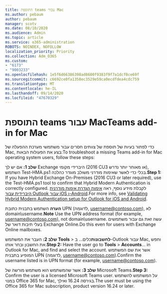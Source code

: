 ```yaml
---
title: התוספת teams עבור Mac
ms.author: pebaum
author: pebaum
manager: scotv
ms.date: 08/10/2020
ms.audience: Admin
ms.topic: article
ms.service: o365-administration
ROBOTS: NOINDEX, NOFOLLOW
localization_priority: Priority
ms.collection: Adm_O365
ms.custom:
- "6173"
- "9003233"
ms.openlocfilehash: 1e5f6d66386398ad8600f9383f9f7a1dcf0ce69f
ms.sourcegitcommit: c6692ce0fa1358ec3529e59ca0ecdfdea4cdc759
ms.translationtype: MT
ms.contentlocale: he-IL
ms.lasthandoff: 09/14/2020
ms.locfileid: "47670329"
---
```

# <a name="teams-add-in-for-mac"></a><span data-ttu-id="d7eda-102">התוספת teams עבור Mac</span><span class="sxs-lookup"><span data-stu-id="d7eda-102">Teams add-in for Mac</span></span>

<span data-ttu-id="d7eda-103">כדי לפתור בעיות של תוספת של צוותים חסרים עבור משתמשי מערכת ההפעלה של Mac, בצע את הפעולות הבאות:</span><span class="sxs-lookup"><span data-stu-id="d7eda-103">To troubleshoot a missing Teams add-in for Mac operating system users, follow these steps:</span></span>

<span data-ttu-id="d7eda-104">**שלב 1:** אם יש לך Exchange היברידי מקומי (2016 CU3 או מאוחר יותר נדרש), השתמש Test-HMA.ps1 בכלי כדי לאשר שאימות מודרני משולב מוגדר כהלכה.</span><span class="sxs-lookup"><span data-stu-id="d7eda-104">**Step 1:** If you have Hybrid Exchange On-Premises (2016 CU3 or later required), use the Test-HMA.ps1 tool to confirm that Hybrid Modern Authentication is correctly configured.</span></span> <span data-ttu-id="d7eda-105">לקבלת מידע נוסף, ראה [אימות הגדרת אימות מודרנית היברידית עבור Outlook עבור iOS ו-Android](https://aka.ms/AA980zq).</span><span class="sxs-lookup"><span data-stu-id="d7eda-105">For more info, see [Validating Hybrid Modern Authentication setup for Outlook for iOS and Android](https://aka.ms/AA980zq).</span></span>  

<span data-ttu-id="d7eda-106">**הערה** השתמש בתבנית כתובת UPN (לדוגמה, [username@contoso.com](mailto:username@contoso.com)), לא domain\username.</span><span class="sxs-lookup"><span data-stu-id="d7eda-106">**Note** Use the UPN address format (for example, [username@contoso.com](mailto:username@contoso.com)), not domain\username.</span></span> <span data-ttu-id="d7eda-107">עשה זאת גם עבור משתמשים בעלי תיבות דואר של Exchange Online.</span><span class="sxs-lookup"><span data-stu-id="d7eda-107">Do this even for users with Exchange Online mailboxes.</span></span>

<span data-ttu-id="d7eda-108">**שלב 2:** העבר את המשתמש **Tools**  >  **לחשבונות**כלים... ב-Outlook עבור Mac, וחפש את החשבון ובחר אותו.</span><span class="sxs-lookup"><span data-stu-id="d7eda-108">**Step 2:** Have the user go to **Tools** > **Accounts**... in Outlook for Mac, and find and select the account.</span></span> <span data-ttu-id="d7eda-109">אשר את שם המשתמש המופיע בתבנית UPN (לדוגמה, [username@contoso.com](mailto:username@contoso.com)).</span><span class="sxs-lookup"><span data-stu-id="d7eda-109">Confirm the username listed is in UPN format (for example, [username@contoso.com](mailto:username@contoso.com)).</span></span>

<span data-ttu-id="d7eda-110">**שלב 3:** אשר שהמשתמש הוא משתמש מורשה של Microsoft Teams.</span><span class="sxs-lookup"><span data-stu-id="d7eda-110">**Step 3:** Confirm the user is a licensed Microsoft Teams user.</span></span> <span data-ttu-id="d7eda-111">על המשתמש להשתמש במנוי Office 365 for Mac, בגירסה 16.24 ואילך.</span><span class="sxs-lookup"><span data-stu-id="d7eda-111">The user must be using the Office 365 for Mac subscription, product version 16.24 or later.</span></span>
